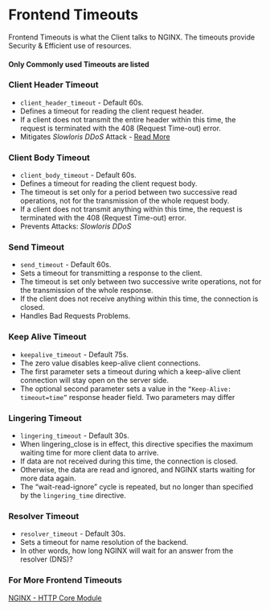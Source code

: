 # Frontend Timeouts
Frontend Timeouts is what the Client talks to NGINX. The timeouts provide Security & Efficient use of resources.
#### Only Commonly used Timeouts are listed


### Client Header Timeout
- `client_header_timeout` - Default 60s.
- Defines a timeout for reading the client request header.
- If a client does not transmit the entire header within this time, the request is terminated with the 408 (Request Time-out) error.
- Mitigates _Slowloris DDoS_ Attack - [Read More](https://www.cloudflare.com/en-gb/learning/ddos/ddos-attack-tools/slowloris/)

### Client Body Timeout
- `client_body_timeout` - Default 60s.
- Defines a timeout for reading the client request body. 
- The timeout is set only for a period between two successive read operations, not for the transmission of the whole request body. 
- If a client does not transmit anything within this time, the request is terminated with the 408 (Request Time-out) error.
- Prevents Attacks: _Slowloris DDoS_

### Send Timeout
- `send_timeout` - Default 60s.
- Sets a timeout for transmitting a response to the client.
- The timeout is set only between two successive write operations, not for the transmission of the whole response.
- If the client does not receive anything within this time, the connection is closed.
- Handles Bad Requests Problems. 

### Keep Alive Timeout
- `keepalive_timeout` - Default 75s.
- The zero value disables keep-alive client connections.
- The first parameter sets a timeout during which a keep-alive client connection will stay open on the server side.
- The optional second parameter sets a value in the `“Keep-Alive: timeout=time”` response header field. Two parameters may differ

### Lingering Timeout
- `lingering_timeout` - Default 30s.
- When lingering_close is in effect, this directive specifies the maximum waiting time for more client data to arrive. 
- If data are not received during this time, the connection is closed. 
- Otherwise, the data are read and ignored, and NGINX starts waiting for more data again. 
- The “wait-read-ignore” cycle is repeated, but no longer than specified by the `lingering_time` directive.

### Resolver Timeout
- `resolver_timeout` - Default 30s.
- Sets a timeout for name resolution of the backend.
- In other words, how long NGINX will wait for an answer from the resolver (DNS)?

### For More Frontend Timeouts
[NGINX - HTTP Core Module](https://nginx.org/en/docs/http/ngx_http_core_module.html)